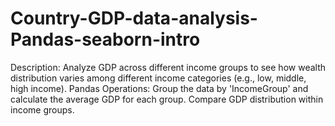# Country-GDP-data-analysis-Pandas-seaborn-intro
Description: Analyze GDP across different income groups to see how wealth distribution varies among different income categories (e.g., low, middle, high income). Pandas Operations: Group the data by 'IncomeGroup' and calculate the average GDP for each group. Compare GDP distribution within income groups.
